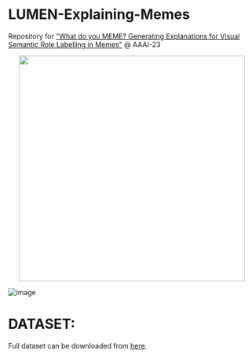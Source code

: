 # LUMEN-Explaining-Memes
Repository for <a href="https://arxiv.org/abs/2212.00715v1">"What do you MEME? Generating Explanations for Visual Semantic Role Labelling in Memes"</a> @ AAAI-23


<p align="center">
  <img width="460" src="https://user-images.githubusercontent.com/9869470/232623872-4369014c-4888-4284-bd38-301fe6f8a086.png">
</p>


![image](https://user-images.githubusercontent.com/9869470/204369062-4c9355f4-39c3-4daa-8c27-9734884b927a.png)



# DATASET:

Full dataset can be downloaded from <a href="https://drive.google.com/file/d/1YSa7Yosd52w4_1fgvNpRoZwt8IgQ1EjO/view?usp=sharing">here</a>.
